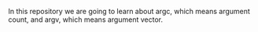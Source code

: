 In this repository we are going to learn about argc, which means argument count,
and argv, which means argument vector.
